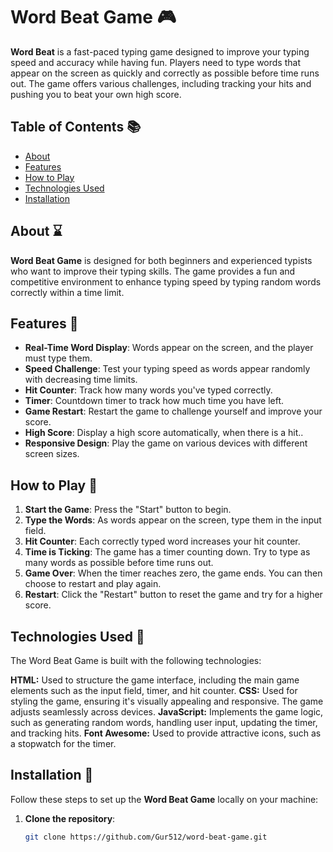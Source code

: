 # Word Beat Game :video_game:

**Word Beat** is a fast-paced typing game designed to improve your typing speed and accuracy while having fun. Players need to type words that appear on the screen as quickly and correctly as possible before time runs out. The game offers various challenges, including tracking your hits and pushing you to beat your own high score.

## Table of Contents :books:

- [About](#about)
- [Features](#features)
- [How to Play](#how-to-play)
- [Technologies Used](#technologies-used)
- [Installation](#installation)


## About :hourglass:

**Word Beat Game** is designed for both beginners and experienced typists who want to improve their typing skills. The game provides a fun and competitive environment to enhance typing speed by typing random words correctly within a time limit.

## Features :wrench:

- **Real-Time Word Display**: Words appear on the screen, and the player must type them.
- **Speed Challenge**: Test your typing speed as words appear randomly with decreasing time limits.
- **Hit Counter**: Track how many words you've typed correctly.
- **Timer**: Countdown timer to track how much time you have left.
- **Game Restart**: Restart the game to challenge yourself and improve your score.
- **High Score**: Display a high score automatically, when there is a hit..
- **Responsive Design**: Play the game on various devices with different screen sizes.

## How to Play :rocket:

1. **Start the Game**: Press the "Start" button to begin.
2. **Type the Words**: As words appear on the screen, type them in the input field.
3. **Hit Counter**: Each correctly typed word increases your hit counter.
4. **Time is Ticking**: The game has a timer counting down. Try to type as many words as possible before time runs out.
5. **Game Over**: When the timer reaches zero, the game ends. You can then choose to restart and play again.
6. **Restart**: Click the "Restart" button to reset the game and try for a higher score.

## Technologies Used :hammer:

The Word Beat Game is built with the following technologies:

**HTML:** Used to structure the game interface, including the main game elements such as the input field, timer, and hit counter.
**CSS:** Used for styling the game, ensuring it's visually appealing and responsive. The game adjusts seamlessly across devices.
**JavaScript:** Implements the game logic, such as generating random words, handling user input, updating the timer, and tracking hits.
**Font Awesome:** Used to provide attractive icons, such as a stopwatch for the timer.

## Installation :iphone:

Follow these steps to set up the **Word Beat Game** locally on your machine:

1. **Clone the repository**:
   ```bash
   git clone https://github.com/Gur512/word-beat-game.git
